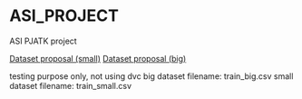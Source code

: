 # ASI_PROJECT
ASI PJATK project

[Dataset proposal (small)](https://www.kaggle.com/datasets/reihanenamdari/youtube-toxicity-data)
[Dataset proposal (big)](https://www.kaggle.com/datasets/fizzbuzz/cleaned-toxic-comments)

testing purpose only, not using dvc
big dataset filename: train_big.csv
small dataset filename: train_small.csv